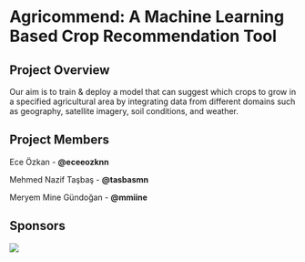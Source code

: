  # Agricommend: A Machine Learning Based Crop Recommendation Tool
 



## Project Overview
Our aim is to train & deploy a model that can suggest which crops to grow in a specified agricultural area by integrating data from different domains such as geography, satellite imagery, soil conditions, and weather.


## Project Members

Ece Özkan - **@eceeozknn**

Mehmed Nazif Taşbaş - **@tasbasmn**

Meryem Mine Gündoğan - **@mmiine**


## Sponsors




<img src="https://github.com/mmiine/What-to-Produce-in-Turkey/blob/main/images/banner.png">

